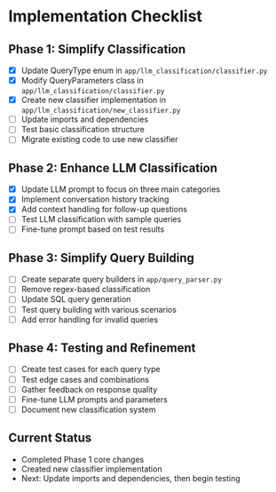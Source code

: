 # Implementation Checklist

## Phase 1: Simplify Classification
- [x] Update QueryType enum in `app/llm_classification/classifier.py`
- [x] Modify QueryParameters class in `app/llm_classification/classifier.py`
- [x] Create new classifier implementation in `app/llm_classification/new_classifier.py`
- [ ] Update imports and dependencies
- [ ] Test basic classification structure
- [ ] Migrate existing code to use new classifier

## Phase 2: Enhance LLM Classification
- [x] Update LLM prompt to focus on three main categories
- [x] Implement conversation history tracking
- [x] Add context handling for follow-up questions
- [ ] Test LLM classification with sample queries
- [ ] Fine-tune prompt based on test results

## Phase 3: Simplify Query Building
- [ ] Create separate query builders in `app/query_parser.py`
- [ ] Remove regex-based classification
- [ ] Update SQL query generation
- [ ] Test query building with various scenarios
- [ ] Add error handling for invalid queries

## Phase 4: Testing and Refinement
- [ ] Create test cases for each query type
- [ ] Test edge cases and combinations
- [ ] Gather feedback on response quality
- [ ] Fine-tune LLM prompts and parameters
- [ ] Document new classification system

## Current Status
- Completed Phase 1 core changes
- Created new classifier implementation
- Next: Update imports and dependencies, then begin testing 